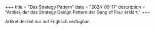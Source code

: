 +++
title = "Das Strategy Pattern"
date = "2024-09-11"
description = "Artikel, der das Strategy Design Pattern der Gang of Four erklärt."
+++

Artikel derzeit nur auf Englisch verfügbar.